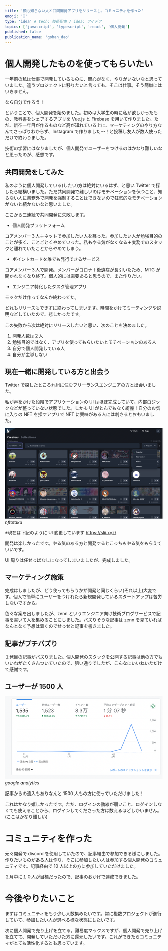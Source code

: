 ```yaml
---
title: '顔も知らない人と共同開発アプリをリリースし、コミュニティを作った'
emoji: '🦍'
type: 'idea' # tech: 技術記事 / idea: アイデア
topics: ['javascript', 'typescript', 'react', '個人開発']
published: false
publication_name: 'gohan_dao'
---
```


# 個人開発したものを使ってもらいたい

一年前の私は仕事で開発しているものに、関心がなく、やりがいないなと思っていました。違うプロジェクトに移りたいと言っても、そこは仕事。そう簡単にはいきません。

なら自分で作ろう！

ということで、個人開発を始めました。初めは大学生の時に私が欲しかったもの、教科書をシェアするアプリを Vue.js と Firebase を用いて作りました。ただ、新卒一年目が作るものなど高が知れている上に、マーケティングのやり方なんてさっぱりわからず、Instagram で作りました〜！と投稿し友人が数人使っただけで終わりました。

技術の学習にはなりましたが、個人開発でユーザーをつけるのはかなり難しいなと思ったのが、感想です。

## 共同開発をしてみた

私のように個人開発している(したい)方は絶対にいるはず、と思い Twitter で探したら結構いました。ただ共同開発で難しいのはモチベーションを保つこと、知らない人に業務外で開発を強制することはできないので狂気的なモチベーションがないと続かないなと思いました。

ここから三連続で共同開発に失敗します。

- 個人開発プラットフォーム

コアメンバー３人＋ネットで参加したい人を募った。参加したい人が勉強目的のことが多く、ことごとくやめていった。私もやる気がなくなる＋実務でのスタックと離れていたことからやめてしまう。

- ポイントカードを誰でも発行できるサービス

コアメンバー３人で開発。メンバーがコロナ＋後遺症が長引いたため、MTG が開かれなくなり終了。個人的には需要あると思うので、また作りたい。

- エンジニア特化したタスク管理アプリ

モックだけ作ってなんか終わってた。

どれもリリースもできずに終わってしまいます。時間をかけてミーティングや説明などしていたので、悲しかったです。

この失敗から次は絶対にリリースしたいと思い、次のことを決めました。

1. 開発人数は２人
2. 勉強目的ではなく、アプリを使ってもらいたいとモチベーションのある人
3. 自分で個人開発している人
4. 自分が主導しない

## 現在一緒に開発している方と出会う

Twitter で探したところ九州に住むフリーランスエンジニアの方と出会いました。

私が声をかけた段階でアプリケーションの UI はほぼ完成していて、内部ロジックなどが整っていない状態でした。しかも UI がとんでもなく綺麗！自分のお気に入りの NFT を探すアプリで NFT に興味がある人には刺さるとおもいました。

![nft](/images/make-commu/nft.png)
_nftotaku_

※現在は下記のように UI 変更しています
https://slii.xyz/

開発は楽しかったです。やる気のある方と開発するとこっちもやる気をもらえていいです。

UI 周りは任せっぱなしになってしまいましたが、完成しました。

## マーケティング施策

完成はしましたが、どう使ってもらうかが開発と同じくらい(それ以上)大変です。個人で簡単にユーザーをつけれたら新規開発しているスタートアップは苦労しないですから。

色々な案を出しましたが、zenn というエンジニア向け技術ブログサービスで記事を書いて人を集めることにしました。バズりそうな記事は zenn を見ていればなんとなく予想は着くのでせっせと記事を書きました。

## 記事がプチバズり

１発目の記事がバズりました。個人開発のスタックを公開する記事は他の方でもいいねがたくさんついていたので、狙い通りでしたが、こんなにいいねいただけて感謝です。

## ユーザーが 1500 人

![google analytics](/images/make-commu/commu.png)
_google analytics_

記事からの流入もありなんと 1500 人もの方に使っていただけました！

これはかなり嬉しかったです。ただ、ログインの動線が弱いこと、ログインしなくても使えることから、ログインしてくださった方は数えるほどしかいません。(ここはかなり難しい)

# コミュニティを作った

元々開発で discord を使用していたので、記事経由で参加できる様にしました。作りたいものがある人は作り、そこに参加したい人は参加する個人開発のコミュニティです。記事経由で 10 人以上の方に参加していただけました。

２月中に１０人が目標だったので、記事のおかげで達成できました。

# 今後やりたいこと

まずはコミュニティをもう少し人数集めたいです。常に複数プロジェクトが進行していて、参加したい人が選べる様な状態にしたいです。

次に個人開発で売り上げを立てる。難易度マックスですが、個人開発で売り上げを立てて、開発していただけた方に還元したいです。これができたらコミュニティがとても活性化するとも思っています。
